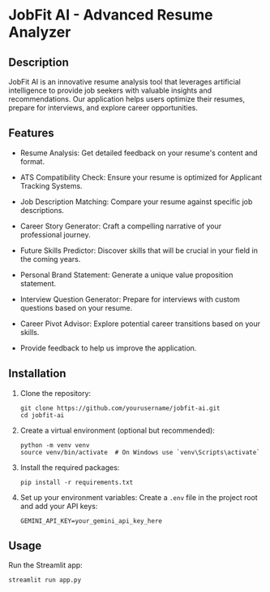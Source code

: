# JobFit AI - Advanced Resume Analyzer

## Description
JobFit AI is an innovative resume analysis tool that leverages artificial intelligence to provide job seekers with valuable insights and recommendations. Our application helps users optimize their resumes, prepare for interviews, and explore career opportunities.

## Features
- Resume Analysis: Get detailed feedback on your resume's content and format.
- ATS Compatibility Check: Ensure your resume is optimized for Applicant Tracking Systems.
- Job Description Matching: Compare your resume against specific job descriptions.
- Career Story Generator: Craft a compelling narrative of your professional journey.
- Future Skills Predictor: Discover skills that will be crucial in your field in the coming years.
- Personal Brand Statement: Generate a unique value proposition statement.
- Interview Question Generator: Prepare for interviews with custom questions based on your resume.
- Career Pivot Advisor: Explore potential career transitions based on your skills.

- Provide feedback to help us improve the application.

## Installation

1. Clone the repository:
   ```
   git clone https://github.com/yourusername/jobfit-ai.git
   cd jobfit-ai
   ```

2. Create a virtual environment (optional but recommended):
   ```
   python -m venv venv
   source venv/bin/activate  # On Windows use `venv\Scripts\activate`
   ```

3. Install the required packages:
   ```
   pip install -r requirements.txt
   ```

4. Set up your environment variables:
   Create a `.env` file in the project root and add your API keys:
   ```
   GEMINI_API_KEY=your_gemini_api_key_here
   ```

## Usage

Run the Streamlit app:
```
streamlit run app.py
```
